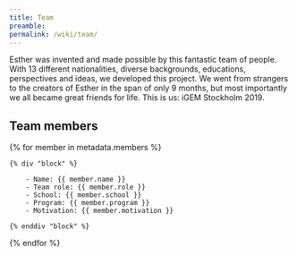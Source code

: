 ```yaml
---
title: Team
preamble:
permalink: /wiki/team/
---
```


[](https://www.notion.so/8f6262d406b04820aae6a788f03714d8#055894d39e624801a1eb8384a22314e0)

Esther was invented and made possible by this fantastic team of people. With 13 different nationalities, diverse backgrounds, educations, perspectives and ideas, we developed this project. We went from strangers to the creators of Esther in the span of only 9 months, but most importantly we all became great friends for life. This is us: iGEM Stockholm 2019.

## Team members

{% for member in metadata.members %}

    {% div "block" %}

    	- Name: {{ member.name }}
    	- Team role: {{ member.role }}
    	- School: {{ member.school }}
    	- Program: {{ member.program }}
    	- Motivation: {{ member.motivation }}

    {% enddiv "block" %}

{% endfor %}

